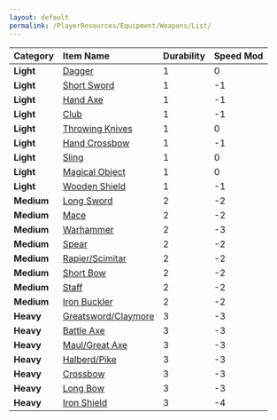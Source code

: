 ```yaml
---
layout: default
permalink: /PlayerResources/Equipment/Weapons/List/
---
```


| Category   | Item Name                                                                                     | Durability | Speed Mod |
| :--------- | :-------------------------------------------------------------------------------------------- | :--------- | :-------- |
| **Light**  | [Dagger]({{site.baseurl}}/PlayerResources/Equipment/Weapons/Dagger/)                          | 1          | 0         |
| **Light**  | [Short Sword]({{site.baseurl}}/PlayerResources/Equipment/Weapons/ShortSword/)                 | 1          | -1        |
| **Light**  | [Hand Axe]({{site.baseurl}}/PlayerResources/Equipment/Weapons/HandAxe/)                       | 1          | -1        |
| **Light**  | [Club]({{site.baseurl}}/PlayerResources/Equipment/Weapons/Club/)                              | 1          | -1        |
| **Light**  | [Throwing Knives]({{site.baseurl}}/PlayerResources/Equipment/Weapons/ThrowingKnives/)         | 1          | 0         |
| **Light**  | [Hand Crossbow]({{site.baseurl}}/PlayerResources/Equipment/Weapons/HandCrossbow/)             | 1          | -1        |
| **Light**  | [Sling]({{site.baseurl}}/PlayerResources/Equipment/Weapons/Sling/)                            | 1          | 0         |
| **Light**  | [Magical Object]({{site.baseurl}}/PlayerResources/Equipment/Weapons/MagicalObject/)           | 1          | 0         |
| **Light**  | [Wooden Shield]({{site.baseurl}}/PlayerResources/Equipment/Weapons/WoodenShield/)             | 1          | -1        |
| **Medium** | [Long Sword]({{site.baseurl}}/PlayerResources/Equipment/Weapons/LongSword/)                   | 2          | -2        |
| **Medium** | [Mace]({{site.baseurl}}/PlayerResources/Equipment/Weapons/Mace/)                              | 2          | -2        |
| **Medium** | [Warhammer]({{site.baseurl}}/PlayerResources/Equipment/Weapons/Warhammer/)                    | 2          | -3        |
| **Medium** | [Spear]({{site.baseurl}}/PlayerResources/Equipment/Weapons/Spear/)                            | 2          | -2        |
| **Medium** | [Rapier/Scimitar]({{site.baseurl}}/PlayerResources/Equipment/Weapons/RapierScimitar/)         | 2          | -2        |
| **Medium** | [Short Bow]({{site.baseurl}}/PlayerResources/Equipment/Weapons/ShortBow/)                     | 2          | -2        |
| **Medium** | [Staff]({{site.baseurl}}/PlayerResources/Equipment/Weapons/Staff/)                            | 2          | -2        |
| **Medium** | [Iron Buckler]({{site.baseurl}}/PlayerResources/Equipment/Weapons/IronBuckler/)               | 2          | -2        |
| **Heavy**  | [Greatsword/Claymore]({{site.baseurl}}/PlayerResources/Equipment/Weapons/GreatswordClaymore/) | 3          | -3        |
| **Heavy**  | [Battle Axe]({{site.baseurl}}/PlayerResources/Equipment/Weapons/BattleAxe/)                   | 3          | -3        |
| **Heavy**  | [Maul/Great Axe]({{site.baseurl}}/PlayerResources/Equipment/Weapons/MaulGreatAxe/)            | 3          | -3        |
| **Heavy**  | [Halberd/Pike]({{site.baseurl}}/PlayerResources/Equipment/Weapons/HalberdPike/)               | 3          | -3        |
| **Heavy**  | [Crossbow]({{site.baseurl}}/PlayerResources/Equipment/Weapons/Crossbow/)                      | 3          | -3        |
| **Heavy**  | [Long Bow]({{site.baseurl}}/PlayerResources/Equipment/Weapons/LongBow/)                       | 3          | -3        |
| **Heavy**  | [Iron Shield]({{site.baseurl}}/PlayerResources/Equipment/Weapons/IronShield/)                 | 3          | -4        |
